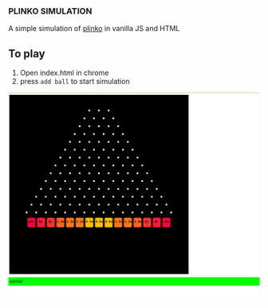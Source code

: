 ### PLINKO SIMULATION
A simple simulation of [plinko](https://stake.com/casino/games/plinko) in vanilla JS and HTML

## To play
1. Open index.html in chrome
2. press `add ball` to start simulation

[![Screen Shot](./docs/plinko.png)](./docs/plinko.png)